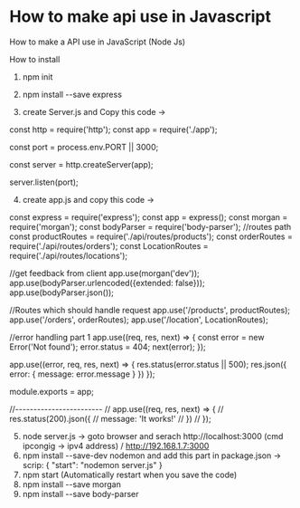 # How to make api use in Javascript

How to make a API use in JavaScript (Node Js)

How to install

1. npm init
2. npm install --save express

3. create Server.js and Copy this code ->

const http = require('http');
const app = require('./app');

const port = process.env.PORT || 3000;

const server = http.createServer(app);

server.listen(port);

4. create app.js and copy this code ->

const express = require('express');
const app = express();
const morgan = require('morgan');
const bodyParser = require('body-parser');
//routes path
const productRoutes = require('./api/routes/products');
const orderRoutes = require('./api/routes/orders');
const LocationRoutes = require('./api/routes/locations');

//get feedback from client
app.use(morgan('dev'));
app.use(bodyParser.urlencoded({extended: false}));
app.use(bodyParser.json());

//Routes which should handle request
app.use('/products', productRoutes);
app.use('/orders', orderRoutes);
app.use('/location', LocationRoutes);

//error handling part 1
app.use((req, res, next) => {
    const error = new Error('Not found');
    error.status = 404;
    next(error);
});

app.use((error, req, res, next) => {
    res.status(error.status || 500);
    res.json({
        error: {
            message: error.message
        }
    })
});

module.exports = app;

//------------------------
// app.use((req, res, next) => {
//     res.status(200).json({
//         message: 'It works!'
//     })
// });

5. node server.js -> goto browser and serach http://localhost:3000 (cmd ipcongig -> ipv4 address) / http://192.168.1.7:3000
6. npm install --save-dev nodemon and add this part in package.json ->
  scrip: {
    "start": "nodemon server.js"
  }
7. npm start (Automatically restart when you save the code)
8. npm install --save morgan
9. npm install --save body-parser


